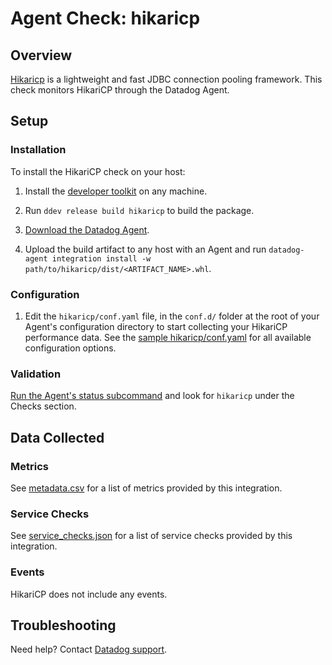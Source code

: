 # Agent Check: hikaricp

## Overview
[Hikaricp][1] is a lightweight and fast JDBC connection pooling framework.
This check monitors HikariCP through the Datadog Agent.

## Setup

### Installation

To install the HikariCP check on your host:


1. Install the [developer toolkit][10]
 on any machine.

2. Run `ddev release build hikaricp` to build the package.

3. [Download the Datadog Agent][2].

4. Upload the build artifact to any host with an Agent and
 run `datadog-agent integration install -w
 path/to/hikaricp/dist/<ARTIFACT_NAME>.whl`.

### Configuration

1. Edit the `hikaricp/conf.yaml` file, in the `conf.d/` folder at the root of your Agent's configuration directory to start collecting your HikariCP performance data. See the [sample hikaricp/conf.yaml][4] for all available configuration options.

### Validation

[Run the Agent's status subcommand][6] and look for `hikaricp` under the Checks section.

## Data Collected

### Metrics

See [metadata.csv][7] for a list of metrics provided by this integration.

### Service Checks

See [service_checks.json][11] for a list of service checks provided by this integration.

### Events

HikariCP does not include any events. 

## Troubleshooting

Need help? Contact [Datadog support][9].

[1]: https://github.com/brettwooldridge/HikariCP
[2]: https://app.datadoghq.com/account/settings#agent
[3]: https://docs.datadoghq.com/agent/kubernetes/integrations/
[4]: https://github.com/DataDog/integrations-extras/blob/master/hikaricp/datadog_checks/hikaricp/data/conf.yaml.example
[5]: https://docs.datadoghq.com/agent/guide/agent-commands/#start-stop-and-restart-the-agent
[6]: https://docs.datadoghq.com/agent/guide/agent-commands/#agent-status-and-information
[7]: https://github.com/DataDog/integrations-extras/blob/master/hikaricp/metadata.csv
[8]: https://github.com/DataDog/integrations-extras/blob/master/hikaricp/assets/service_checks.json
[9]: https://docs.datadoghq.com/help/
[10]: https://docs.datadoghq.com/developers/integrations/new_check_howto/#developer-toolkit
[11]: https://github.com/DataDog/integrations-extras/blob/master/hikaricp/assets/service_checks.json

